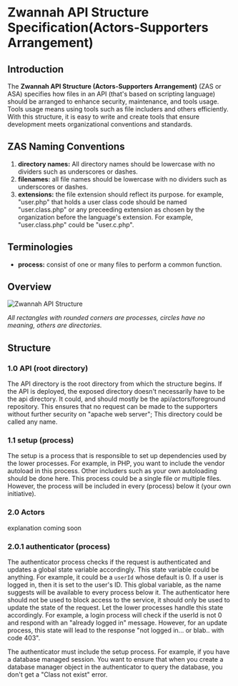 # Zwannah API Structure Specification(Actors-Supporters Arrangement)

## Introduction
The **Zwannah API Structure (Actors-Supporters Arrangement)** (ZAS or ASA) specifies how files in an API (that's based on scripting language) should be arranged to enhance security, maintenance, and tools usage. Tools usage means using tools such as file includers and others efficiently. With this structure, it is easy to write and create tools that ensure development meets organizational conventions and standards.

## ZAS Naming Conventions
1. **directory names:** All directory names should be lowercase with no dividers such as underscores or dashes.
2. **filenames:** all file names should be lowercase with no dividers such as underscores or dashes.
3. **extensions:** the file extension should reflect its purpose. for example, "user.php" that holds a user class code should be named "user.class.php" or any preceeding extension as chosen by the organization before the language's extension. For example, "user.class.php" could be "user.c.php".

## Terminologies
- **process:** consist of one or many files to perform a common function.

## Overview
![Zwannah API Structure](https://user-images.githubusercontent.com/56189552/154704650-4edfda60-4ada-41a1-889d-24b5cb4db515.png)

*All rectangles with rounded corners are processes, circles have no meaning, others are directories.*

## Structure
### 1.0 API (root directory)
The API directory is the root directory from which the structure begins. If the API is deployed, the exposed directory doesn't necessarily have to be the api directory. It could, and should mostly be the api/actors/foreground repository. This ensures that no request can be made to the supporters without further security on "apache web server"; This directory could be called any name.

### 1.1 setup (process)
The setup is a process that is responsible to set up dependencies used by the lower processes. For example, in PHP, you want to include the vendor autoload in this process. Other includers such as your own autoloading should be done here. This process could be a single file or multiple files. However, the process will be included in every (process) below it (your own initiative).
### 2.0 Actors
explanation coming soon
### 2.0.1 authenticator (process)
The authenticator process checks if the request is authenticated and updates a global state variable accordingly. This state variable could be anything. For example, it could be a `userId` whose default is 0. If a user is logged in, then it is set to the user's ID. This global variable, as the name suggests will be available to every process below it. The authenticator here should not be used to block access to the service, it should only be used to update the state of the request. Let the lower processes handle this state accordingly.
For example, a login process will check if the userId is not 0 and respond with an "already logged in" message. However, for an update process, this state will lead to the response "not logged in... or blab.. with code 403".  

The authenticator must include the setup process. For example, if you have a database managed session. You want to ensure that when you create a database manager object in the authenticator to query the database, you don't get a "Class not exist" error.





